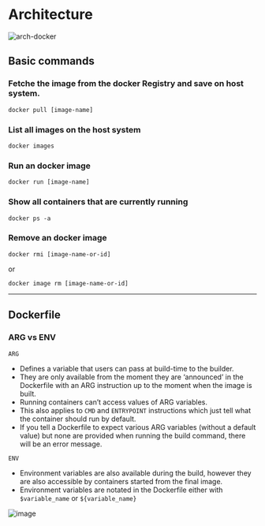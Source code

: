 # Architecture 
![arch-docker](https://user-images.githubusercontent.com/34520860/115405975-1cdff280-a1c5-11eb-8e6a-ae047fd7139d.png)

## Basic commands 

### Fetche the image from the docker Registry and save on host system.
```
docker pull [image-name]
```
### List all images on the host system
```
docker images
```
### Run an docker image
```
docker run [image-name]
```
### Show all containers that are currently running
```
docker ps -a
```
### Remove an docker image
```
docker rmi [image-name-or-id]
```
or
```
docker image rm [image-name-or-id]
```

-------------------------
## Dockerfile

### ARG vs ENV

`ARG` 
- Defines a variable that users can pass at build-time to the builder. 
- They are only available from the moment they are ‘announced’ in the Dockerfile with an ARG instruction up to the moment when the image is built. 
- Running containers can’t access values of ARG variables. 
- This also applies to `CMD` and `ENTRYPOINT` instructions which just tell what the container should run by default. 
- If you tell a Dockerfile to expect various ARG variables (without a default value) but none are provided when running the build command, there will be an error message.

`ENV` 

- Environment variables are also available during the build, however they are also accessible by containers started from the final image.
- Environment variables are notated in the Dockerfile either with `$variable_name` or `${variable_name}`

![image](https://user-images.githubusercontent.com/34520860/116629790-69939e00-a928-11eb-8180-bdfcd8bd645f.png)
